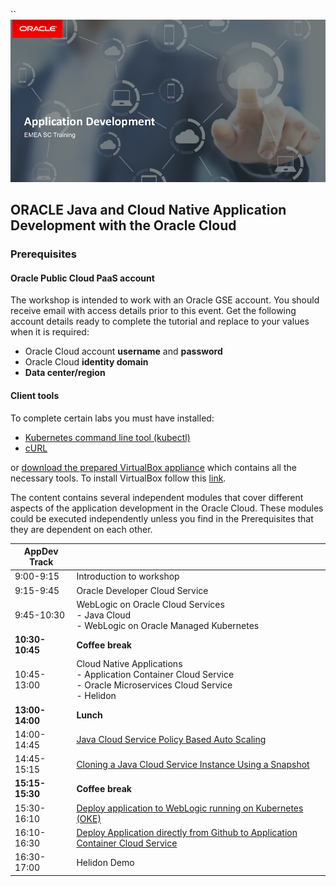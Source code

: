 ``![](resources/banner.png)

## ORACLE Java and Cloud Native Application Development with the Oracle Cloud ##

### Prerequisites ###

#### Oracle Public Cloud PaaS  account

The workshop is intended to work with an Oracle GSE account. You should receive email with access details prior to this event. Get the following account details ready to complete the tutorial and replace to your values when it is required:

+ Oracle Cloud account **username** and **password**
+ Oracle Cloud **identity domain**
+ **Data center/region**

#### Client tools

To complete certain labs you must have installed:

- [Kubernetes command line tool (kubectl)](https://kubernetes.io/docs/tasks/tools/install-kubectl/)
- [cURL](https://curl.haxx.se/)

or [download the prepared VirtualBox appliance](https://drive.google.com/open?id=1DDVwiZ6Pd885LinbnDkcpjMGXN5AeQ48) which contains all the necessary tools. To install VirtualBox follow this [link](https://www.virtualbox.org/wiki/Downloads).

The content contains several independent modules that cover different aspects of the application development in the Oracle Cloud. These modules could be executed independently unless you find in the Prerequisites that they are dependent on each other.

| **AppDev Track** |  |
|-------------|----------------------------------------------------------------------------------------------------------------------------------------------------------------------------|
| 9:00-9:15 | Introduction to workshop |
| 9:15-9:45 |  Oracle Developer Cloud Service |
| 9:45-10:30 |  WebLogic on Oracle Cloud Services<br>- Java Cloud <br>- WebLogic on Oracle Managed Kubernetes|
| **10:30-10:45** | **Coffee break** |
| 10:45-13:00 | Cloud Native Applications<br>- Application Container Cloud Service<br>- Oracle Microservices Cloud Service<br>- Helidon |
| **13:00-14:00** | **Lunch** |
| 14:00-14:45 | [Java Cloud Service Policy Based Auto Scaling](https://github.com/dvukmano/learning-library/blob/master/workshops/cloud-native-devops-workshop/jcs-autoscale/README.md) |
| 14:45-15:15 | [Cloning a Java Cloud Service Instance Using a Snapshot](https://github.com/dvukmano/learning-library/blob/master/workshops/cloud-native-devops-workshop/jcs-clone/README.md) |
| **15:15-15:30** | **Coffee break** |
| 15:30-16:10 | [Deploy application to WebLogic running on Kubernetes (OKE)](https://github.com/nagypeter/weblogic-kubernetes-operator-on-OKE/blob/master/tutorials/sample.app.pipeline.md) |
| 16:10-16:30 | [Deploy Application directly from Github to Application Container Cloud Service](https://github.com/nagypeter/angular-java-creditscore/blob/master/github.deploy.accs.md) |
| 16:30-17:00 | Helidon Demo |

